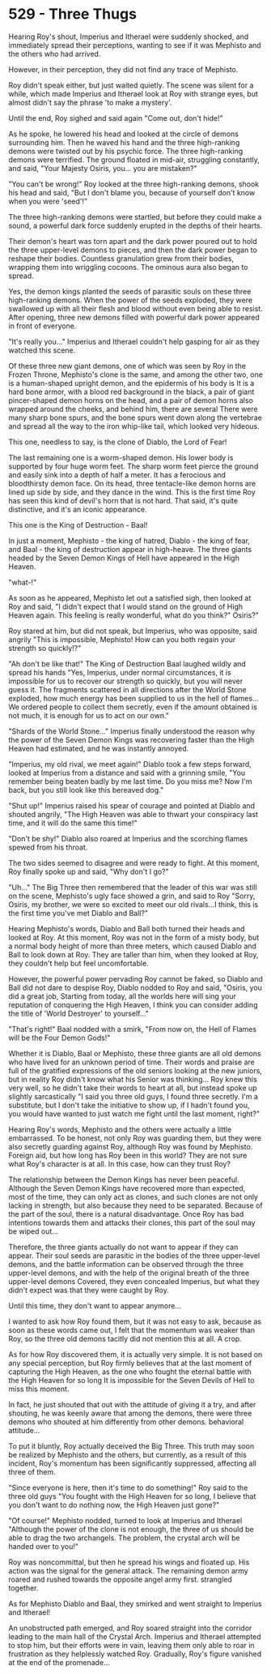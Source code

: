 # 529 - Three Thugs

Hearing Roy's shout, Imperius and Itherael were suddenly shocked, and immediately spread their perceptions, wanting to see if it was Mephisto and the others who had arrived.

However, in their perception, they did not find any trace of Mephisto.

Roy didn't speak either, but just waited quietly. The scene was silent for a while, which made Imperius and Itherael look at Roy with strange eyes, but almost didn't say the phrase 'to make a mystery'.

Until the end, Roy sighed and said again "Come out, don't hide!"

As he spoke, he lowered his head and looked at the circle of demons surrounding him. Then he waved his hand and the three high-ranking demons were twisted out by his psychic force. The three high-ranking demons were terrified. The ground floated in mid-air, struggling constantly, and said, "Your Majesty Osiris, you... you are mistaken?"

"You can't be wrong!" Roy looked at the three high-ranking demons, shook his head and said, "But I don't blame you, because of yourself don't know when you were 'seed'!"

The three high-ranking demons were startled, but before they could make a sound, a powerful dark force suddenly erupted in the depths of their hearts.

Their demon's heart was torn apart and the dark power poured out to hold the three upper-level demons to pieces, and then the dark power began to reshape their bodies. Countless granulation grew from their bodies, wrapping them into wriggling cocoons. The ominous aura also began to spread.

Yes, the demon kings planted the seeds of parasitic souls on these three high-ranking demons. When the power of the seeds exploded, they were swallowed up with all their flesh and blood without even being able to resist. After opening, three new demons filled with powerful dark power appeared in front of everyone.

"It's really you..." Imperius and Itherael couldn't help gasping for air as they watched this scene.

Of these three new giant demons, one of which was seen by Roy in the Frozen Throne, Mephisto's clone is the same, and among the other two, one is a human-shaped upright demon, and the epidermis of his body is It is a hard bone armor, with a blood red background in the black, a pair of giant pincer-shaped demon horns on the head, and a pair of demon horns also wrapped around the cheeks, and behind him, there are several There were many sharp bone spurs, and the bone spurs went down along the vertebrae and spread all the way to the iron whip-like tail, which looked very hideous.

This one, needless to say, is the clone of Diablo, the Lord of Fear!

The last remaining one is a worm-shaped demon. His lower body is supported by four huge worm feet. The sharp worm feet pierce the ground and easily sink into a depth of half a meter. It has a ferocious and bloodthirsty demon face. On its head, three tentacle-like demon horns are lined up side by side, and they dance in the wind. This is the first time Roy has seen this kind of devil's horn that is not hard. That said, it's quite distinctive, and it's an iconic appearance.

This one is the King of Destruction - Baal!

In just a moment, Mephisto - the king of hatred, Diablo - the king of fear, and Baal - the king of destruction appear in high-heave. The three giants headed by the Seven Demon Kings of Hell have appeared in the High Heaven.

"what-!"

As soon as he appeared, Mephisto let out a satisfied sigh, then looked at Roy and said, "I didn't expect that I would stand on the ground of High Heaven again. This feeling is really wonderful, what do you think?" Osiris?"

Roy stared at him, but did not speak, but Imperius, who was opposite, said angrily "This is impossible, Mephisto! How can you both regain your strength so quickly!?"

"Ah don't be like that!" The King of Destruction Baal laughed wildly and spread his hands "Yes, Imperius, under normal circumstances, it is impossible for us to recover our strength so quickly, but you will never guess it. The fragments scattered in all directions after the World Stone exploded, how much energy has been supplied to us in the hell of flames... We ordered people to collect them secretly, even if the amount obtained is not much, it is enough for us to act on our own."

"Shards of the World Stone..." Imperius finally understood the reason why the power of the Seven Demon Kings was recovering faster than the High Heaven had estimated, and he was instantly annoyed.

"Imperius, my old rival, we meet again!" Diablo took a few steps forward, looked at Imperius from a distance and said with a grinning smile, "You remember being beaten badly by me last time. Do you miss me? Now I'm back, but you still look like this bereaved dog."

"Shut up!" Imperius raised his spear of courage and pointed at Diablo and shouted angrily, "The High Heaven was able to thwart your conspiracy last time, and it will do the same this time!"

"Don't be shy!" Diablo also roared at Imperius and the scorching flames spewed from his throat.

The two sides seemed to disagree and were ready to fight. At this moment, Roy finally spoke up and said, "Why don't I go?"

"Uh..." The Big Three then remembered that the leader of this war was still on the scene, Mephisto's ugly face showed a grin, and said to Roy "Sorry, Osiris, my brother, we were so excited to meet our old rivals...I think, this is the first time you've met Diablo and Ball?"

Hearing Mephisto's words, Diablo and Ball both turned their heads and looked at Roy. At this moment, Roy was not in the form of a misty body, but a normal body height of more than three meters, which caused Diablo and Ball to look down at Roy. They are taller than him, when they looked at Roy, they couldn't help but feel uncomfortable.

However, the powerful power pervading Roy cannot be faked, so Diablo and Ball did not dare to despise Roy, Diablo nodded to Roy and said, "Osiris, you did a great job, Starting from today, all the worlds here will sing your reputation of conquering the High Heaven, I think you can consider adding the title of 'World Destroyer' to yourself..."

"That's right!" Baal nodded with a smirk, "From now on, the Hell of Flames will be the Four Demon Gods!"

Whether it is Diablo, Baal or Mephisto, these three giants are all old demons who have lived for an unknown period of time. Their words and praise are full of the gratified expressions of the old seniors looking at the new juniors, but in reality Roy didn't know what his Senior was thinking... Roy knew this very well, so he didn't take their words to heart at all, but instead spoke up slightly sarcastically "I said you three old guys, I found three secretly. I'm a substitute, but I don't take the initiative to show up, if I hadn't found you, you would have wanted to just watch me fight until the last moment, right?"

Hearing Roy's words, Mephisto and the others were actually a little embarrassed. To be honest, not only Roy was guarding them, but they were also secretly guarding against Roy, although Roy was found by Mephisto. Foreign aid, but how long has Roy been in this world? They are not sure what Roy's character is at all. In this case, how can they trust Roy?

The relationship between the Demon Kings has never been peaceful. Although the Seven Demon Kings have recovered more than expected, most of the time, they can only act as clones, and such clones are not only lacking in strength, but also because they need to be separated. Because of the part of the soul, there is a natural disadvantage. Once Roy has bad intentions towards them and attacks their clones, this part of the soul may be wiped out...

Therefore, the three giants actually do not want to appear if they can appear. Their soul seeds are parasitic in the bodies of the three upper-level demons, and the battle information can be observed through the three upper-level demons, and with the help of the original breath of the three upper-level demons Covered, they even concealed Imperius, but what they didn't expect was that they were caught by Roy.

Until this time, they don't want to appear anymore...

I wanted to ask how Roy found them, but it was not easy to ask, because as soon as these words came out, I felt that the momentum was weaker than Roy, so the three old demons tacitly did not mention this at all. A crop.

As for how Roy discovered them, it is actually very simple. It is not based on any special perception, but Roy firmly believes that at the last moment of capturing the High Heaven, as the one who fought the eternal battle with the High Heaven for so long It is impossible for the Seven Devils of Hell to miss this moment.

In fact, he just shouted that out with the attitude of giving it a try, and after shouting, he was keenly aware that among the demons, there were three demons who shouted at him differently from other demons. behavioral attitude...

To put it bluntly, Roy actually deceived the Big Three. This truth may soon be realized by Mephisto and the others, but currently, as a result of this incident, Roy's momentum has been significantly suppressed, affecting all three of them.

"Since everyone is here, then it's time to do something!" Roy said to the three old guys "You fought with the High Heaven for so long, I believe that you don't want to do nothing now, the High Heaven just gone?"

"Of course!" Mephisto nodded, turned to look at Imperius and Itherael "Although the power of the clone is not enough, the three of us should  be able to drag the two archangels. The problem, the crystal arch will be handed over to you!"

Roy was noncommittal, but then he spread his wings and floated up. His action was the signal for the general attack. The remaining demon army roared and rushed towards the opposite angel army first. strangled together.

As for Mephisto Diablo and Baal, they smirked and went straight to Imperius and Itherael!

An unobstructed path emerged, and Roy soared straight into the corridor leading to the main hall of the Crystal Arch. Imperius and Itherael attempted to stop him, but their efforts were in vain, leaving them only able to roar in frustration as they helplessly watched Roy. Gradually, Roy's figure vanished at the end of the promenade...
